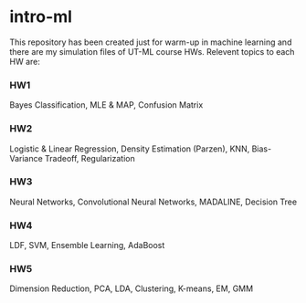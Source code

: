 # intro-ml
This repository has been created just for warm-up in machine learning and there are my simulation files of UT-ML course HWs. Relevent topics to each HW are:
### HW1
Bayes Classification, MLE & MAP, Confusion Matrix
### HW2
Logistic & Linear Regression, Density Estimation (Parzen), KNN, Bias-Variance Tradeoff, Regularization
### HW3
Neural Networks, Convolutional Neural Networks, MADALINE, Decision Tree
### HW4
LDF, SVM, Ensemble Learning, AdaBoost
### HW5
Dimension Reduction, PCA, LDA, Clustering, K-means, EM, GMM
